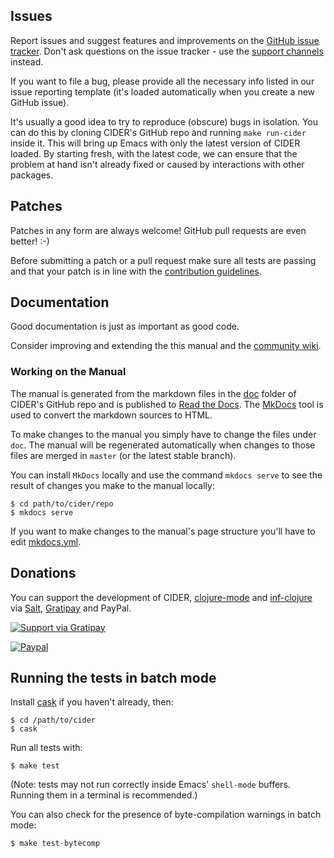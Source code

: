 ## Issues

Report issues and suggest features and improvements on the
[GitHub issue tracker](https://github.com/clojure-emacs/cider/issues). Don't ask
questions on the issue tracker - use the [support channels](support.md) instead.

If you want to file a bug, please provide all the necessary info listed in
our issue reporting template (it's loaded automatically when you create a
new GitHub issue).

It's usually a good idea to try to reproduce (obscure) bugs in isolation. You
can do this by cloning CIDER's GitHub repo and running `make run-cider` inside
it.  This will bring up Emacs with only the latest version of CIDER loaded. By
starting fresh, with the latest code, we can ensure that the problem at hand
isn't already fixed or caused by interactions with other packages.

## Patches

Patches in any form are always welcome! GitHub pull requests are even better! :-)

Before submitting a patch or a pull request make sure all tests are
passing and that your patch is in line with the [contribution
guidelines](https://github.com/clojure-emacs/cider/blob/master/.github/CONTRIBUTING.md).

## Documentation

Good documentation is just as important as good code.

Consider improving and extending the
this manual and the
[community wiki](https://github.com/clojure-emacs/cider/wiki).

### Working on the Manual

The manual is generated from the markdown files in the
[doc](https://github.com/clojure-emacs/cider/tree/master/doc) folder of CIDER's
GitHub repo and is published to [Read the Docs](readthedocs.org). The
[MkDocs](http://www.mkdocs.org/) tool is used to convert the markdown sources to
HTML.

To make changes to the manual you simply have to change the files under
`doc`. The manual will be regenerated automatically when changes to those files
are merged in `master` (or the latest stable branch).

You can install `MkDocs` locally and use the command `mkdocs serve` to see the
result of changes you make to the manual locally:

```
$ cd path/to/cider/repo
$ mkdocs serve
```

If you want to make changes to the manual's page structure you'll have to edit
[mkdocs.yml](https://github.com/clojure-emacs/cider/blob/master/mkdocs.yml).

## Donations

You can support the development of CIDER, [clojure-mode][] and [inf-clojure][] via
[Salt](https://salt.bountysource.com/teams/cider),
[Gratipay](https://www.gratipay.com/cider) and PayPal.

[![Support via Gratipay](https://cdn.rawgit.com/gratipay/gratipay-badge/2.1.3/dist/gratipay.png)](https://gratipay.com/cider)

[![Paypal](https://www.paypalobjects.com/en_US/i/btn/btn_donate_SM.gif)](https://www.paypal.com/cgi-bin/webscr?cmd=_s-xclick&hosted_button_id=GRQKNBM6P8VRQ)

## Running the tests in batch mode

Install [cask](https://github.com/cask/cask) if you haven't
already, then:

```
$ cd /path/to/cider
$ cask
```

Run all tests with:

```
$ make test
```

(Note: tests may not run correctly inside Emacs' `shell-mode` buffers. Running
them in a terminal is recommended.)

You can also check for the presence of byte-compilation warnings in batch mode:

```
$ make test-bytecomp
```

[clojure-mode]: https://github.com/clojure-emacs/clojure-mode
[inf-clojure]: https://github.com/clojure-emacs/inf-clojure
